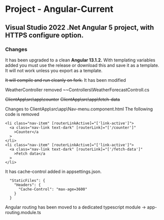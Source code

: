 # Project - Angular-Current

## Visual Studio 2022 .Net Angular 5 project, with HTTPS configure option.
### Changes
It has been upgraded to a clean **Angular 13.1.2.**
With templating variables added you must use the release or download this and save it as a template.
It will not work unless you export as a template.

~~It will compile and run cleanly on fork.~~
It has been modified

WeatherController removed
~~Controllers\WeatherForecastControll.cs


~~ClientApp\src\app\counter~~
~~ClientApp\src\app\fetch-data~~

Changes to
ClientApp\src\app\Nav-menu.component.html
The following code is removed

```
<li class="nav-item" [routerLinkActive]="['link-active']">
  <a class="nav-link text-dark" [routerLink]="['/counter']"
    >Counter</a
  >
</li>
<li class="nav-item" [routerLinkActive]="['link-active']">
  <a class="nav-link text-dark" [routerLink]="['/fetch-data']"
    >Fetch data</a
  >
</li>
```

It has cache-control added in appsettings.json. 
```
  "StaticFiles": {
    "Headers": {
      "Cache-Control": "max-age=3600"
    }
  }
````
Angular routing has been moved to a dedicated typescript module -> app-routing.module.ts
